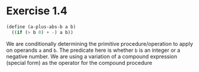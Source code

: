 # Exercise 1.4

```scheme
(define (a-plus-abs-b a b)
  ((if (> b 0) + -) a b))
```

We are conditionally determining the primitive procedure/operation to apply on operands `a` and `b`. The predicate here is whether `b` is an integer or a negative number. We are using a variation of a compound expression (special form) as the operator for the compound procedure
